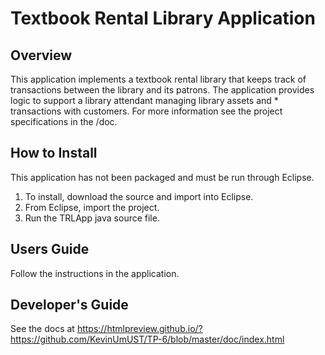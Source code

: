 # Textbook Rental Library Application

## Overview
This application implements a textbook rental library that keeps track of transactions between the library and its patrons. The application provides logic to support a library attendant managing library assets and * transactions with customers. For more information see the project specifications in the /doc.

## How to Install
This application has not been packaged and must be run through Eclipse.

1. To install, download the source and import into Eclipse.
2. From Eclipse, import the project.
3. Run the TRLApp java source file.

## Users Guide
Follow the instructions in the application.

## Developer's Guide
See the docs at https://htmlpreview.github.io/?https://github.com/KevinUmUST/TP-6/blob/master/doc/index.html

